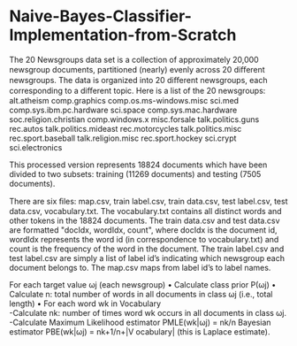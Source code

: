 # Naive-Bayes-Classifier-Implementation-from-Scratch
The 20 Newsgroups data set is a collection of approximately 20,000 newsgroup documents, partitioned (nearly) evenly across 20 diﬀerent newsgroups.
The data is organized into 20 diﬀerent newsgroups, each corresponding to a diﬀerent topic. Here is a list of the 20 newsgroups:
alt.atheism comp.graphics 
comp.os.ms-windows.misc               sci.med
comp.sys.ibm.pc.hardware              sci.space
comp.sys.mac.hardware                 soc.religion.christian
comp.windows.x misc.forsale           talk.politics.guns 
rec.autos                             talk.politics.mideast
rec.motorcycles                       talk.politics.misc 
rec.sport.baseball                    talk.religion.misc
rec.sport.hockey                      sci.crypt 
sci.electronics     

This processed version represents 18824 documents which have been divided to two subsets: training (11269 documents) and testing (7505 documents).
 
There are six ﬁles: map.csv, train label.csv, train data.csv, test label.csv, test data.csv, vocabulary.txt.
The vocabulary.txt contains all distinct words and other tokens in the 18824 documents. 
The train data.csv and test data.csv are formatted "docIdx, wordIdx, count", where docIdx is the document id, wordIdx represents the word id (in correspondence to vocabulary.txt) and count is the frequency of the word in the document.
The train label.csv and test label.csv are simply a list of label id’s indicating which newsgroup each document belongs to. 
The map.csv maps from label id’s to label names.

For each target value ωj (each newsgroup) 
• Calculate class prior P(ωj) 
• Calculate n: total number of words in all documents in class ωj (i.e., total length)
• For each word wk in Vocabulary  
                -Calculate nk: number of times word wk occurs in all documents in class ωj. 
                -Calculate Maximum Likelihood estimator PMLE(wk|ωj) = nk/n 
                            Bayesian estimator PBE(wk|ωj) = nk+1/n+|V ocabulary| (this is Laplace estimate).
